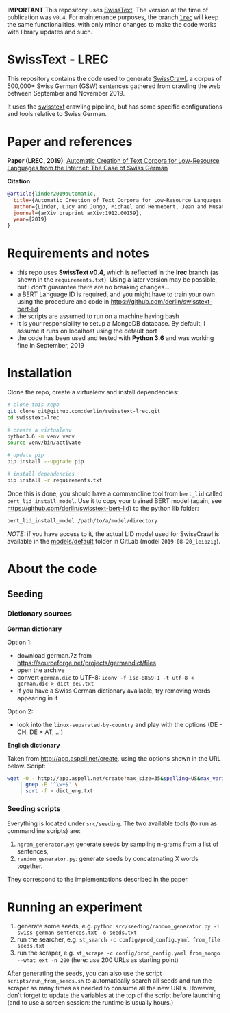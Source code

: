 **IMPORTANT** This repository uses [SwissText](https://github.com/derlin/swisstext). The version at the time of publication was `v0.4`. For maintenance purposes, the branch [`lrec`](https://github.com/derlin/swisstext/tree/lrec) will keep the same functionalities, with only minor changes to make the code works with library updates and such.

# SwissText - LREC 

This repository contains the code used to generate [SwissCrawl](https://icosys.ch/swisscrawl),
a corpus of 500,000+ Swiss German (GSW) sentences gathered from crawling the web between September and November 2019.

It uses the [swisstext](https://github.com/derlin/swisstext) crawling pipeline, but has some specific configurations
and tools relative to Swiss German.

# Paper and references

**Paper (LREC, 2019)**: [Automatic Creation of Text Corpora for Low-Resource Languages from the Internet: The Case of Swiss German](https://arxiv.org/abs/1912.00159)

**Citation**:
```bibtex
@article{linder2019automatic,
  title={Automatic Creation of Text Corpora for Low-Resource Languages from the Internet: The Case of Swiss German},
  author={Linder, Lucy and Jungo, Michael and Hennebert, Jean and Musat, Claudiu and Fischer, Andreas},
  journal={arXiv preprint arXiv:1912.00159},
  year={2019}
}
```


# Requirements and notes

* this repo uses **SwissText v0.4**, which is reflected in the **lrec** branch (as shown in the `requirements.txt`). 
  Using a later version may be possible, but I don't guarantee there are no breaking changes...
* a BERT Language ID is required, and you might have to train your own using the procedure and code in https://github.com/derlin/swisstext-bert-lid
* the scripts are assumed to run on a machine having bash
* it is your responsibility to setup a MongoDB database. By default, I assume it runs on localhost using the default port
* the code has been used and tested with **Python 3.6** and was working fine in September, 2019

# Installation

Clone the repo, create a virtualenv and install dependencies:

```bash
# clone this repo
git clone git@github.com:derlin/swisstext-lrec.git
cd swisstext-lrec

# create a virtualenv
python3.6 -m venv venv
source venv/bin/activate

# update pip
pip install --upgrade pip

# install dependencies
pip install -r requirements.txt
```

Once this is done, you should have a commandline tool from `bert_lid` called `bert_lid_install_model`. 
Use it to copy your trained BERT model (again, see https://github.com/derlin/swisstext-bert-lid) to the python lib
folder:

```bash
bert_lid_install_model /path/to/a/model/directory
```

*NOTE:* if you have access to it, the actual LID model used for SwissCrawl is available in
the [models/default](https://gitlab.com/swisscom-gsw/lid/bert-torch-lid/-/tree/master/models/default) folder in GitLab
(model `2019-08-20_leipzig`).

# About the code

## Seeding

### Dictionary sources

**German dictionary**

Option 1:
* download german.7z from https://sourceforge.net/projects/germandict/files
* open the archive
* convert `german.dic` to UTF-8: `iconv -f iso-8859-1 -t utf-8 < german.dic > dict_deu.txt`
* if you have a Swiss German dictionary available, try removing words appearing in it

Option 2:
* look into the `linux-separated-by-country` and play with the options (DE - CH, DE + AT, ...)

**English dictionary**

Taken from http://app.aspell.net/create, using the options shown in the URL below. Script:
```bash
wget -O - http://app.aspell.net/create?max_size=35&spelling=US&max_variant=0&diacritic=strip&special=roman-numerals&download=wordlist&encoding=utf-8&format=inline \
    | grep -E '^\w+$' \
    | sort -f > dict_eng.txt
```

### Seeding scripts

Everything is located under `src/seeding`. The two available tools (to run as commandline scripts) are:

1. `ngram_generator.py`: generate seeds by sampling n-grams from a list of sentences,
2. `random_generator.py`: generate seeds by concatenating X words together.

They correspond to the implementations described in the paper.

# Running an experiment

1. generate some seeds, e.g. `python src/seeding/random_generator.py -i swiss-german-sentences.txt -o seeds.txt`
2. run the searcher, e.g. `st_search -c config/prod_config.yaml from_file seeds.txt`
3. run the scraper, e.g. `st_scrape -c config/prod_config.yaml from_mongo --what ext -n 200` (here: use 200 URLs as starting point)

After generating the seeds, you can also use the script `scripts/run_from_seeds.sh` to automatically search all seeds and 
run the scraper as many times as needed to consume all the new URLs. 
However, don't forget to update the variables at the top of the script before launching 
(and to use a screen session: the runtime is usually hours.)
